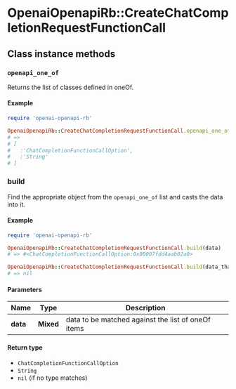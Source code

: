 # OpenaiOpenapiRb::CreateChatCompletionRequestFunctionCall

## Class instance methods

### `openapi_one_of`

Returns the list of classes defined in oneOf.

#### Example

```ruby
require 'openai-openapi-rb'

OpenaiOpenapiRb::CreateChatCompletionRequestFunctionCall.openapi_one_of
# =>
# [
#   :'ChatCompletionFunctionCallOption',
#   :'String'
# ]
```

### build

Find the appropriate object from the `openapi_one_of` list and casts the data into it.

#### Example

```ruby
require 'openai-openapi-rb'

OpenaiOpenapiRb::CreateChatCompletionRequestFunctionCall.build(data)
# => #<ChatCompletionFunctionCallOption:0x00007fdd4aab02a0>

OpenaiOpenapiRb::CreateChatCompletionRequestFunctionCall.build(data_that_doesnt_match)
# => nil
```

#### Parameters

| Name | Type | Description |
| ---- | ---- | ----------- |
| **data** | **Mixed** | data to be matched against the list of oneOf items |

#### Return type

- `ChatCompletionFunctionCallOption`
- `String`
- `nil` (if no type matches)

